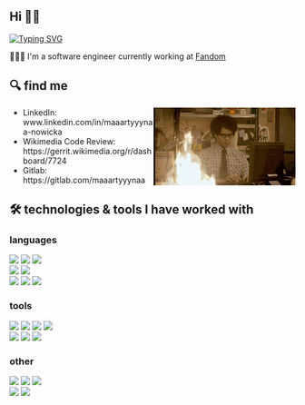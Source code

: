 ## Hi 👋🏻
[![Typing SVG](https://readme-typing-svg.herokuapp.com/?color=D1BCDA&lines=I'm+Martyna;I'm+software+engineer;Currently+working+at+Fandom)](https://git.io/typing-svg)
<!--
[![Typing SVG](https://readme-typing-svg.herokuapp.com/?color=9aedff&lines=I'm+Martyna;I'm+software+engineer;Currently+working+at+Fandom)](https://git.io/typing-svg)
source: https://github.com/DenverCoder1/readme-typing-svg
-->
<!--
![](https://github.com/maaartyyynaa/resources/blob/master/rsz_fandom_logo_2021_lockup_1.png)

<img align="center" src="https://github.com/maaartyyynaa/resources/blob/master/it-crowd.gif" width="200" />

<ul>
  <li> 👩🏻‍💻 I'm a software engineer currently working at <a href="https://www.fandom.com/">Fandom</a></li> 
  <li> 🔬 I graduated from <b>UAM Poznań</b> with a bachelor's degree in <b>bioinformatics</b> </li> 
</ul>
-->
👩🏻‍💻 I'm a software engineer currently working at <a href="https://www.fandom.com/">Fandom</a>
## 🔍 find me
<img align="right" src="https://github.com/maaartyyynaa/resources/blob/master/it-crowd.gif" width="250">
<ul>
  <li> LinkedIn: www.linkedin.com/in/maaartyyynaa-nowicka</li>
  <li> Wikimedia Code Review: https://gerrit.wikimedia.org/r/dashboard/7724</li>
  <li> Gitlab: https://gitlab.com/maaartyyynaa</li>
</ul>

## 🛠 technologies & tools I have worked with
### languages
![](https://img.shields.io/badge/-python-informational?style=flat&logo=python&logoColor=black&color=D1BCDA)
![](https://img.shields.io/badge/-django-informational?style=flat&logo=django&logoColor=black&color=D1BCDA)
![](https://img.shields.io/badge/-flask-informational?style=flat&logo=flask&logoColor=black&color=F3D3F3) \
![](https://img.shields.io/badge/PHP-informational?style=flat&logo=php&logoColor=black&color=D1BCDA)
![](https://img.shields.io/badge/mySQL-informational?style=flat&logo=mysql&logoColor=black&color=D1BCDA) \
![](https://img.shields.io/badge/JavaScript-informational?style=flat&logo=javascript&logoColor=black&color=D1BCDA)
![](https://img.shields.io/badge/html-informational?style=flat&logo=html&logoColor=black&color=D1BCDA)
![](https://img.shields.io/badge/css-informational?style=flat&logo=css&logoColor=black&color=D1BCDA)
### tools
![](https://img.shields.io/badge/MediaWiki-informational?style=flat&logo=&logoColor=black&color=D1BCDA)
![](https://img.shields.io/badge/docker-informational?style=flat&logo=docker&logoColor=black&color=D1BCDA)
![](https://img.shields.io/badge/k8s-informational?style=flat&logo=kubernetes&logoColor=black&color=D1BCDA)
![](https://img.shields.io/badge/jenkins-informational?style=flat&logo=jenkins&logoColor=black&color=D1BCDA) \
![](https://img.shields.io/badge/rabbitMQ-informational?style=flat&logo=rabbitmq&logoColor=black&color=D1BCDA)
![](https://img.shields.io/badge/kibana-informational?style=flat&logo=kibana&logoColor=black&color=D1BCDA)
![](https://img.shields.io/badge/swagger-informational?style=flat&logo=swagger&logoColor=black&color=D1BCDA)
### other
![](https://img.shields.io/badge/macOS-informational?style=flat&logo=gnubash&logoColor=black&color=D1BCDA)
![](https://img.shields.io/badge/linux-informational?style=flat&logo=linux&logoColor=black&color=D1BCDA)
![](https://img.shields.io/badge/bash-informational?style=flat&logo=javascript&logoColor=black&color=D1BCDA) \
![](https://img.shields.io/badge/jira-informational?style=flat&logo=jira&logoColor=black&color=D1BCDA)
![](https://img.shields.io/badge/confluence-informational?style=flat&logo=confluence&logoColor=black&color=D1BCDA)

<!--
## public repos stats
[![Maaartyyynaa's public repos stats](https://github-readme-stats.vercel.app/api?username=maaartyyynaa&count_private=true&show_icons=true&hide=stars,issues&show_icons=true&bg_color=30,e96443,904e95&title_color=fff&text_color=fff)](https://github.com/anuraghazra/github-readme-stats)
-->
